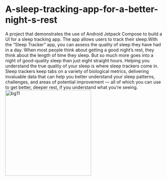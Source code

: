 # A-sleep-tracking-app-for-a-better-night-s-rest
A project that demonstrates the use of Android Jetpack Compose to build a UI for a sleep tracking app. The app allows users to track their sleep.With the “Sleep Tracker” app, you can assess the quality of sleep they have had in a day.
When most people think about getting a good night’s rest, they think about the length of time they sleep. But so much more goes into a night of good-quality sleep than just eight straight hours.
Helping you understand the true quality of your sleep is where sleep trackers come in.
Sleep trackers keep tabs on a variety of biological metrics, delivering invaluable data that can help you 
better understand your sleep patterns, challenges, and areas of potential improvement — all of which you can use to get better, deeper rest, if you understand what you’re seeing.
<img width="273" alt="bg11" src="https://github.com/guthulaudaybhaskar/A-sleep-tracking-app-for-a-better-night-s-rest/assets/141158526/b486f01d-b196-4fdf-b4e0-46cb324aff67">

